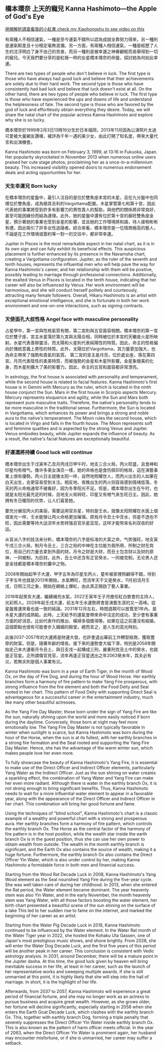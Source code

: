 ## 橋本環奈 上天的寵兒 Kanna Hashimoto—the Apple of God's Eye

[視頻解析請查看我的小紅書 check my Xiaohongshu to see video on this](https://www.xiaohongshu.com/user/profile/614710d700000000020211da?xhsshare=CopyLink&appuid=614710d700000000020211da&apptime=1680941008)

有兩種人不相信運氣，一種是至今運氣不錯所以認為成就全靠努力得來，另一種則是運氣較差且十分穩定毫無波瀾。另一方面，有兩種人相信運氣，一種是經歷了人生的沈浮明白了身不由己的苦衷，而另一種則是被幸運之神眷顧輕而易舉得到一切的寵兒。今天我們要分享的是紅極一時的女星橋本環奈的命盤，探討她為何如此幸運。

There are two types of people who don't believe in luck. The first type is those who have always had good luck and believe that their achievements are solely due to their hard work. The second type is those who have consistently had bad luck and believe that luck doesn't exist at all. On the other hand, there are two types of people who believe in luck. The first type is those who have experienced the ups and downs of life and understand the helplessness of fate. The second type is those who are favored by the god of luck and effortlessly obtain everything they desire. Today, we will share the natal chart of the popular actress Kanna Hashimoto and explore why she is so lucky.

橋本環奈於1999年2月3日13時16分生於日本福岡，2013年11月因為公演照片太過可愛被大量網友讚嘆，被評為千年一遇的美少女，由此打開了知名度，帶來大量代言和出演機會。

Kanna Hashimoto was born on February 3, 1999, at 13:16 in Fukuoka, Japan. Her popularity skyrocketed in November 2013 when numerous online users praised her cute stage photos, proclaiming her as a once-in-a-millennium beauty. This increased visibility opened doors to numerous endorsement deals and acting opportunities for her.

### 天生幸運兒 Born lucky

在橋本環奈的星盤中，最引人注目的是位於雙魚座本宮的木星，且在九分盤中也同樣位於雙魚座，成為極其吉利的Vargottama配置。木星掌管第七和第十宮，因此代表她的事業將受到許多有影響力的男性貴人的幫助，與他們的關係將非常良好，甚至可能因緣份而結為連理。此外，她的星盤中還有位於第十宮的廟旺雙魚座金星，預示著她的事業也受到金星的影響，並且她的工作環境將和諧，待人接物彬彬有禮，因此吸引了許多女性追隨者。綜合來看，橋本環奈是一位情商極高的藝人，不論是在工作環境或簽約等一對一的交往中，都非常幸運。

Jupiter in Pisces is the most remarkable aspect in her natal chart, as it is in its own sign and can fully exhibit its beneficial effects. This auspicious placement is further enhanced by its presence in the Navamsha chart, creating a Vargottama configuration. Jupiter, as the ruler of the seventh and tenth houses, represents the influential men who will help pave the way for Kanna Hashimoto's career, and her relationship with them will be positive, possibly leading to marriage through professional connections. Additionally, the exalted Venus in Pisces is located in the tenth house, indicating that her career will also be influenced by Venus. Her work environment will be harmonious, and she will conduct herself politely and courteously, attracting many female followers. Overall, Hikaru Hashimoto is an artist with exceptional emotional intelligence, and she is fortunate in both her work environment and one-on-one interactions, such as signing contracts.

### 天使面孔大叔性格 Angel face with masculine personality

占星學中，第一宮與性格氣質有關，第二宮則與五官面容相關。橋本環奈的第一宮位於雙子座，宮主水星落於第九宮與太陽合相，同時被位於本宮的天蠍座火星所映射。水星代表善辯靈活，而太陽和火星則代表純陽性的特質。因此，命主的性格偏向於傳統意義上男性的特質。此外，太陽位於Vargottama，其力量更加強大，也為命主帶來了強勢和貴氣的氣質。
第二宮的宮主是月亮，位於處女座，落在第四宮。月亮代表陰性的柔美特質，而被強勢的金星和木星所影響。金星象徵美的化身，而木星則擴大了美的影響力。因此，命主的五官和面容都非常漂亮。

In astrology, the first house is associated with personality and temperament, while the second house is related to facial features. Kanna Hashimoto's first house is in Gemini with Mercury as the ruler, which is located in the ninth house conjunct the Sun. Mars in the first house in Scorpio aspects Mercury. Mercury represents eloquence and agility, while the Sun and Mars both represent pure masculine traits. Therefore, the native's personality tends to be more masculine in the traditional sense. Furthermore, the Sun is located in Vargottama, which enhances its power and brings a strong and noble aura to the native's temperament.
The Moon rules the second house, which is located in Virgo and falls in the fourth house. The Moon represents soft and feminine qualities and is aspected by the strong Venus and Jupiter. Venus embodies beauty, while Jupiter expands the influence of beauty. As a result, the native's facial features are exceptionally beautiful.

### 好運還將持續 Good luck will continue

橋本環奈出生于戊寅年乙丑月丙戌日甲午时，地支三合火局，丙火旺盛，且食神和印星均有根气。像许多美女演员一樣，她的命格也是食伤佩印的格局，這在演藝事業上很有優勢。丙火日主就像太阳一样，自然地照耀世人，而丙火出生的人如果在白天出生，会更容易受到关注。相反地，夜晚出生的丙火则容易感到情绪低落。冬天的丙火命格通常不被看好，因为冬季阳光不足。但是，橋本環奈出生在午时，也就是太阳光最充足的时候，且地支火局转旺，印星又有根气来生旺日主。因此，她拥有冬日暖阳的优势，让人们喜爱她。

要充分展现丙火的美丽，需要运用官杀星，特别是壬水。就像太阳照耀在水面上熠熠发光一样，壬水能够让丙火命格更加璀璨。原局月令丑土中含水，但是不透也不旺，因此需要等待大运流年水势转强且官杀星显现，这样才能带来名利双收的好运。

从盲派八字的技法来分析，橋本環奈的八字是标准的大富之命，气势强旺。地支寅午戌三合火局，制月令丑土，三合之局的中神在主位能为我所用，所制之财在宾位，用自己的力量去拿到外面的财。月令之财是大财，而丑土包含财以及财的原神，一同被制，为巨财。此外，丑土中还含有正官癸水，一同被克制，无论男人还是金钱都是橋本環奈的囊中之物。

2008年開始起甲子大運，甲字五年為印星生丙火，童年被家裡照顧得不錯，待到子字五年也就是2013年開始，水氣轉旺，而流年天干又是癸水，11月初流月壬戌，日照江河之象，開始在網絡上爆紅，由此真正開啟了藝人事業。

2018年起癸亥大運，繼續補充水氣，2022壬寅年壬子月擔任紅白歌會的主持人，光彩照人。2028年起壬戌大運，前五年壬水運勢將會是演藝生涯的又一高峰。從星盤推運來看也是一致的結論。2031年12月左右，時間週期可以放寬至1年內，是木星大運的成熟點。此時，上天給予的運氣會帶來命中注定的成功，至少會有事業方面的好消息，比如代表作的推出、橫掃多個獎項等。如果在這之前還沒有結婚，這個節點也很有可能會步入婚姻的殿堂。總而言之，是人生的高光時刻。

此後2037-2057年的大運將是財運大發，也許會退出幕前工作轉型經商，獲取豐厚的財富。但是，隨著年齡的增長，接下來的運勢會大幅下滑，特別是2058年開始走己未大運衝月令丑土，與日支戌一起構成三刑，嚴重刑克丑土中的癸水，也就是正官星。正所謂傷官見官，流年再逢正官星透出之年2063癸未年，其夫必有災，若無夫則是個人事業有災。

Kanna Hashimoto was born in a year of Earth Tiger, in the month of Wood Ox, on the day of Fire Dog, and during the hour of Wood Horse. Her earthly branches form a harmony of fire pattern to make Yang Fire prosperous, with strong influence from the fire element and both the Food Deity and Seal rooted in her chart. This pattern of Food Deity with supporting Direct Seal is advantageous for a successful career in the entertainment industry, much like many other beautiful actresses.

As the Yang Fire Day Master, those born under the sign of Yang Fire are like the sun, naturally shining upon the world and more easily noticed if born during the daytime. Conversely, those born at night may feel more emotionally low. The Yang Fire Day Master is not typically favorable in winter when sunlight is scarce, but Kanna Hashimoto was born during the hour of the Horse, when the sun is at its fullest, with her earthly branches in a strong fire formation and the Seal rooted and supporting the Yang Fire Day Master. Hence, she has the advantage of the warm winter sun, which makes people love her even more.

To fully showcase the beauty of Kanna Hashimoto's Yang Fire, it is essential to make use of the Direct Officer and Indirect Officer elements, particularly Yang Water as the Indirect Officer. Just as the sun shining on water creates a sparkling effect, the combination of Yang Water and Yang Fire can make her even more radiant.  Although there is water in the earthly branch Ox, it is not strong enough to bring significant benefits. Thus, Kanna Hashimoto needs to wait for a more influential water element to appear in a favorable year, along with the appearance of the Direct Officer and Indirect Officer in her chart. This combination will bring her good fortune and fame.

Using the techniques of "blind school", Kanna Hashimoto's chart is a classic example of a wealthy and powerful chart with a strong and prosperous aura. Her earthly branches form a harmony of fire pattern, which controls the earthly branch Ox. The Horse as the central factor of the harmony of fire pattern is in the host position, while the wealth star inside the earth branch Ox is in the guest position, thus she can use her own power to obtain wealth from outside. The wealth in the month earthly branch is significant, and the Earth Ox also contains the source of wealth, making it a huge fortune. Furthermore, the earthly branch Ox also contains the Direct Officer Yin Water, which is also under control by her, making Kanna Hashimoto a formidable force in both men and financial success.

Starting from the Wood Rat Decade Luck in 2008, Kanna Hashimoto's Yang Wood element as the Seal nourished Yang Fire during the five-year cycle. She was well taken care of during her childhood. In 2013, when she entered the Rat period, the Water element became dominant. The year heavenly stem was also Yin Water, and in the early November, the month heavenly stem was Yang Water, with all those factors boosting the water element, her birth chart presented a beautiful scene of the sun shining on the surface of a lake This led to her sudden rise to fame on the internet, and marked the beginning of her career as an artist.

Starting from the Water Pig Decade Luck in 2018, Kanna Hashimoto continued to be influenced by the Water element. In the Water Rat month of the Water Tiger year in 2022, she hosted the Kohaku Uta Gassen, one of Japan's most prestigious music shows, and shone brightly. From 2028, she will enter the Water Dog Decade Luck, and the first five years of this period will be another peak in her career. This conclusion is consistent with Vedic astrology analysis. In 2031, around December, there will be a mature point in the Jupiter dasha. At this time, the good luck given by heaven will bring inevitable success in her life, at least in her career, such as the launch of her representative works and sweeping multiple awards. If she is still unmarried at this point, it is highly likely that she will step into the hall of marriage. In short, it is the highlight of her life.

Afterwards, from 2037 to 2057, Kanna Hashimoto will experience a great period of financial fortune, and she may no longer work as an actress to pursue business and acquire great wealth. However, as she grows older, her fortune will decline significantly, especially starting in 2058 when she enters the Earth Goat Decade Luck, which clashes with the earthly branch Ox. This, together with earthly branch Dog, forming a triple penalty that severely suppresses the Direct Officer Yin Water inside earthly branch Ox. This is also known as the pattern of harm officer meets official. In the year of 2063, when the Direct Officer Yin Water is prominent again, her husband may encounter misfortune, or if she is unmarried, her career may suffer a setback.
